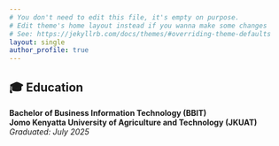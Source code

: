 ```yaml
---
# You don't need to edit this file, it's empty on purpose.
# Edit theme's home layout instead if you wanna make some changes
# See: https://jekyllrb.com/docs/themes/#overriding-theme-defaults
layout: single
author_profile: true
---
```

## 🎓 Education

**Bachelor of Business Information Technology (BBIT)**  
**Jomo Kenyatta University of Agriculture and Technology (JKUAT)**  
_Graduated: July 2025_

